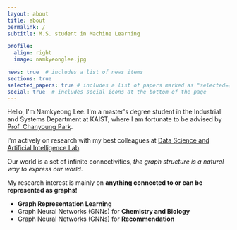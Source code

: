 ```yaml
---
layout: about
title: about
permalink: /
subtitle: M.S. student in Machine Learning

profile:
  align: right
  image: namkyeonglee.jpg

news: true  # includes a list of news items
sections: true
selected_papers: true # includes a list of papers marked as "selected={true}"
social: true  # includes social icons at the bottom of the page
---
```


Hello, I'm Namkyeong Lee.
I'm a master's degree student in the Industrial and Systems Department at KAIST,
where I am fortunate to be advised by [Prof. Chanyoung Park](http://dsail.kaist.ac.kr/professor/).

I'm actively on research with my best colleagues at [Data Science and Artificial Intelligence Lab](http://dsail.kaist.ac.kr/).

Our world is a set of infinite connectivities, *the graph structure is a natural way to express our world*.

My research interest is mainly on **anything connected to or can be represented as graphs!**
- **Graph Representation Learning**
- Graph Neural Networks (GNNs) for **Chemistry and Biology**
- Graph Neural Networks (GNNs) for **Recommendation**

